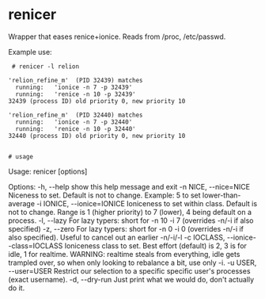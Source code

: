 # renicer

Wrapper that eases renice+ionice. Reads from /proc, /etc/passwd.

Example use:

``` 
 # renicer -l relion

'relion_refine_m'  (PID 32439) matches
  running:   'ionice -n 7 -p 32439'
  running:   'renice -n 10 -p 32439'
32439 (process ID) old priority 0, new priority 10

'relion_refine_m'  (PID 32440) matches
  running:   'ionice -n 7 -p 32440'
  running:   'renice -n 10 -p 32440'
32440 (process ID) old priority 0, new priority 10


# usage 

```
Usage: renicer [options]

Options:
  -h, --help            show this help message and exit
  -n NICE, --nice=NICE  Niceness to set. Default is not to change. Example: 5
                        to set lower-than-average
  -i IONICE, --ionice=IONICE
                        Ioniceness to set within class. Default is not to
                        change. Range is 1 (higher priority) to 7 (lower), 4
                        being default on a process.
  -l, --lazy            For lazy typers: short for -n 10 -i 7  (overrides
                        -n/-i if also specified)
  -z, --zero            For lazy typers: short for -n 0 -i 0  (overrides -n/-i
                        if also specified). Useful to cancel out an earlier
                        -n/-i/-l
  -c IOCLASS, --ionice--class=IOCLASS
                        Ioniceness class to set. Best effort (default) is 2, 3
                        is for idle, 1 for realtime. WARNING: realtime steals
                        from everything, idle gets trampled over, so when only
                        looking to rebalance a bit, use only -i.
  -u USER, --user=USER  Restrict our selection to a specific specific user's
                        processes (exact username).
  -d, --dry-run         Just print what we would do, don't actually do it.
  
```
